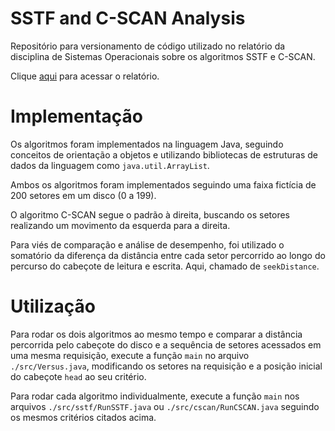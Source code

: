# SSTF and C-SCAN Analysis

Repositório para versionamento de código utilizado no relatório da disciplina de Sistemas Operacionais sobre os algoritmos SSTF e C-SCAN.


Clique [aqui](https://docs.google.com/document/d/1yB46UXTxB3JjAze1ii0SP1VVJovRRW1g5hddzQgeCr4/edit?usp=sharing) para acessar o relatório.

# Implementação

Os algoritmos foram implementados na linguagem Java, seguindo conceitos de orientação a objetos e utilizando bibliotecas de estruturas de dados da linguagem como `java.util.ArrayList`.

Ambos os algoritmos foram implementados seguindo uma faixa fictícia de 200 setores em um disco (0 a 199).

O algoritmo C-SCAN segue o padrão à direita, buscando os setores realizando um movimento da esquerda para a direita.

Para viés de comparação e análise de desempenho, foi utilizado o somatório da diferença da distância entre cada setor percorrido ao longo do percurso do cabeçote de leitura e escrita.
Aqui, chamado de `seekDistance`.

# Utilização

Para rodar os dois algoritmos ao mesmo tempo e comparar a distância percorrida pelo cabeçote do disco e a sequência de setores acessados em uma mesma requisição,
execute a função `main` no arquivo `./src/Versus.java`, modificando os setores na requisição e a posição inicial do cabeçote `head` ao seu critério.

Para rodar cada algoritmo individualmente, execute a função `main` nos arquivos `./src/sstf/RunSSTF.java` ou `./src/cscan/RunCSCAN.java` seguindo os mesmos critérios
citados acima.
